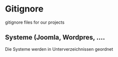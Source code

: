 # Gitignore
gitignore files for our projects


## Systeme (Joomla, Wordpres, ....
Die Systeme werden in Unterverzeichnissen geordnet
